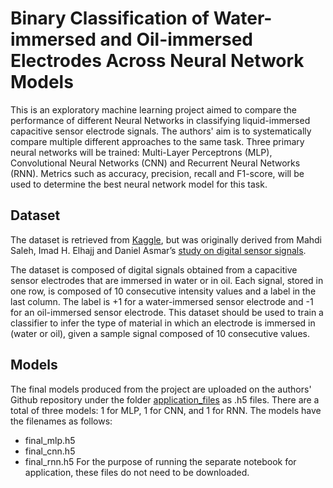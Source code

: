 #  Binary Classification of Water-immersed and Oil-immersed Electrodes Across Neural Network Models
This is an exploratory machine learning project aimed to compare the performance of different Neural Networks in classifying liquid-immersed capacitive sensor electrode signals.
The authors' aim is to systematically compare multiple different approaches to the same task. Three primary neural networks will be trained: Multi-Layer Perceptrons (MLP), Convolutional Neural Networks (CNN) and Recurrent Neural Networks (RNN). Metrics such as accuracy, precision, recall and F1-score, will be used to determine the best neural network model for this task.

## Dataset
The dataset is retrieved from [Kaggle](https://www.kaggle.com/datasets/mexwell/binary-classification-for-sensor-signals), but was originally derived from Mahdi Saleh, Imad H. Elhajj and Daniel Asmar’s [study on digital sensor signals](https://dx.doi.org/10.21227/6a44-0880).

The dataset is composed of digital signals obtained from a capacitive sensor electrodes that are immersed in water or in oil. Each signal, stored in one row, is composed of 10 consecutive intensity values and a label in the last column. The label is +1 for a water-immersed sensor electrode and -1 for an oil-immersed sensor electrode. This dataset should be used to train a classifier to infer the type of material in which an electrode is immersed in (water or oil), given a sample signal composed of 10 consecutive values.

## Models
The final models produced from the project are uploaded on the authors' Github repository under the folder [application_files](https://github.com/aritako/binary-signal-classification/tree/main/application_files) as .h5 files. There are a total of three models: 1 for MLP, 1 for CNN, and 1 for RNN. The models have the filenames as follows:
- final_mlp.h5
- final_cnn.h5
- final_rnn.h5
For the purpose of running the separate notebook for application, these files do not need to be downloaded.